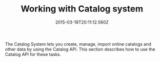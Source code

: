 ﻿---
title: Working with Catalog system
description: Working with Catalog system
layout: docs
date: 2015-03-18T20:11:12.560Z
priority: 7
---
The Catalog System lets you create, manage, import online catalogs and other data by using the Catalog API. This section describes how to use the Catalog API for these tasks.
